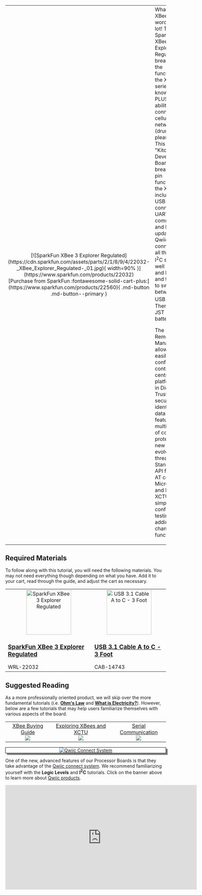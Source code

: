<link rel="stylesheet" href="https://cdnjs.cloudflare.com/ajax/libs/font-awesome/4.7.0/css/font-awesome.min.css">

<div class="grid.cards.desc" markdown>

<table class="pdf" style="border-style:none;" markdown="1">
<tbody markdown="1">
<tr markdown="1">
<td align="center" width="35%" markdown="block">
[![SparkFun XBee 3 Explorer Regulated](https://cdn.sparkfun.com/assets/parts/2/1/8/9/4/22032-_XBee_Explorer_Regulated-_01.jpg){ width=90% }](https://www.sparkfun.com/products/22032)

<center>
[Purchase from SparkFun :fontawesome-solid-cart-plus:](https://www.sparkfun.com/products/22560){ .md-button .md-button--primary }
</center>
</td>

<td>
What's in an XBee? In a word (or two) a lot! The SparkFun XBee 3 Explorer Regulated breaks out all the functionality of the XBee 3 series you know and love, PLUS the ability to connect to the cellular network, and (drumroll please) GNSS. This is a "Kitchen Sink" Development Board that breaks out the pin functionality of the XBee, includes 2 USB-C connectors for UART communication and Firmware updates, a Qwiic connector for all those lovely I<sup>2</sup>C sensors, as well as Reset and D0 buttons and the ability to switch between Direct USB and I<sup>2</sup>C. There's also a JST port for a battery. 

The Digi Remote Manager® allows users to easily configure and control from a central platform. Built-in Digi TrustFence® security, identity and data privacy features use multiple layers of control to protect against new and evolving cyber threats. Standard XBee API frames and AT commands, MicroPython and Digi XCTU® simplify setup, configuration, testing and adding or changing functionality.


</td>
</tr>
</tbody>
</table>
</div class>

## Required Materials

To follow along with this tutorial, you will need the following materials. You may not need everything though depending on what you have. Add it to your cart, read through the guide, and adjust the cart as necessary.

<table style="border-style:none">
    <tr>
        <td>
            <a href="https://www.sparkfun.com/products/22032">
                <center><img src="https://cdn.sparkfun.com/assets/parts/2/1/8/9/4/22032-_XBee_Explorer_Regulated-_01.jpg" alt="SparkFun XBee 3 Explorer Regulated" height="140"></center>
                <h3 class="title">SparkFun XBee 3 Explorer Regulated</h3>
            </a>
            WRL-22032
        </td>
        <td>
            <a href="https://www.sparkfun.com/products/14743">
                <center><img src="https://cdn.sparkfun.com/c/178-100/assets/parts/1/2/9/7/2/14743-USB_3.1_Cable_A_to_C_-_3_Foot-01.jpg" alt="USB 3.1 Cable A to C - 3 Foot" height="140">
                </center>
                <h3 class="title">USB 3.1 Cable A to C - 3 Foot</h3>
            </a>
            CAB-14743
        </td>
    </tr>
</table>


## Suggested Reading

As a more professionally oriented product, we will skip over the more fundamental tutorials (i.e. [**Ohm's Law**](https://learn.sparkfun.com/tutorials/voltage-current-resistance-and-ohms-law) and [**What is Electricity?**](https://learn.sparkfun.com/tutorials/what-is-electricity)). However, below are a few tutorials that may help users familiarize themselves with various aspects of the board.


<table style="border-style:none">
    <tr>
        <td align="center">
            <a href="https://www.sparkfun.com/pages/xbee_guide">XBee Buying Guide<br>
            <img src="https://cdn.sparkfun.com/c/178-100/assets/learn_tutorials/3/5/3/action-usb.jpg" ></a>
        </td>
        <td align="center">
            <a href="https://learn.sparkfun.com/tutorials/exploring-xbees-and-xctu">Exploring XBees and XCTU<br>
            <img src="https://cdn.sparkfun.com/c/178-100/assets/learn_tutorials/2/2/3/xbee-wire.jpg"></a>
        </td>
        <td align="center">
            <a href="https://learn.sparkfun.com/tutorials/serial-communication">Serial Communication<br>
            <img src="https://cdn.sparkfun.com/c/178-100//assets/7/d/f/9/9/50d24be7ce395f1f6c000000.jpg"></a>
        </td>
    </tr>
</table>

<center>
<div align="center">
    <div style="top:5px;left:5px;background-color:Gray;position:relative">
        <div style="top:-5px;left:-5px;background-color:#ffffff;position:relative;border:1px solid black;">
            <a href="https://www.sparkfun.com/qwiic"><img src="https://cdn.sparkfun.com/assets/custom_pages/2/7/2/qwiic-logo.png" alt="Qwiic Connect System" title="Qwiic Connect System"></a>
        </div>
    </div>
</div>
</center>

One of the new, advanced features of our Processor Boards is that they take advantage of the [Qwiic connect system](https://www.sparkfun.com/qwiic). We recommend familiarizing yourself with the **Logic Levels** and **I<sup>2</sup>C** tutorials.  Click on the banner above to learn more about [Qwiic products](https://www.sparkfun.com/qwiic).

<center>
    <iframe width="600" height="327" src="https://www.youtube.com/embed/x0RDEHqFIF8" title="SparkFun's Qwiic Connect System" frameborder="0" allow="accelerometer; autoplay; clipboard-write; encrypted-media; gyroscope; picture-in-picture" allowfullscreen></iframe>
</center>